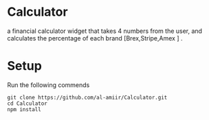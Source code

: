 # Calculator
a financial calculator widget that takes 4 numbers from the user,
and calculates the percentage of each brand [Brex,Stripe,Amex ] . 

# Setup 
Run the following commends 

```
git clone https://github.com/al-amiir/Calculator.git
cd Calculator
npm install 

```
